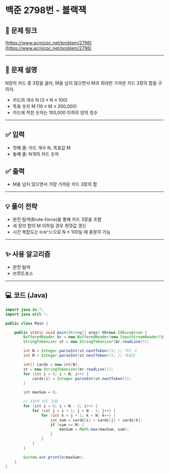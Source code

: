 # 백준 2798번 - 블랙잭

## 📌 문제 링크
[https://www.acmicpc.net/problem/2798](https://www.acmicpc.net/problem/2798)

---

## 🧩 문제 설명

N장의 카드 중 3장을 골라, M을 넘지 않으면서 M과 최대한 가까운 카드 3장의 합을 구하자.

- 카드의 개수 N (3 ≤ N ≤ 100)
- 목표 숫자 M (10 ≤ M ≤ 300,000)
- 카드에 적힌 숫자는 100,000 이하의 양의 정수

---

## ✅ 입력

- 첫째 줄: 카드 개수 N, 목표값 M
- 둘째 줄: N개의 카드 숫자

## ✅ 출력

- M을 넘지 않으면서 가장 가까운 카드 3장의 합

---

## 💡 풀이 전략

- 완전 탐색(Brute-force)을 통해 카드 3장을 조합
- 세 장의 합이 M 이하일 경우 최댓값 갱신
- 시간 복잡도는 `O(N^3)`으로 N ≤ 100일 때 충분히 가능

---

## ✨ 사용 알고리즘

- 완전 탐색
- 브루트포스

---

## 💻 코드 (Java)

```java
import java.io.*;
import java.util.*;

public class Main {

    public static void main(String[] args) throws IOException {
        BufferedReader br = new BufferedReader(new InputStreamReader(System.in));
        StringTokenizer st = new StringTokenizer(br.readLine());

        int N = Integer.parseInt(st.nextToken()); // 카드 수
        int M = Integer.parseInt(st.nextToken()); // 목표값

        int[] cards = new int[N];
        st = new StringTokenizer(br.readLine());
        for (int i = 0; i < N; i++) {
            cards[i] = Integer.parseInt(st.nextToken());
        }

        int maxSum = 0;

        // 3장의 카드 조합
        for (int i = 0; i < N - 2; i++) {
            for (int j = i + 1; j < N - 1; j++) {
                for (int k = j + 1; k < N; k++) {
                    int sum = cards[i] + cards[j] + cards[k];
                    if (sum <= M) {
                        maxSum = Math.max(maxSum, sum);
                    }
                }
            }
        }

        System.out.println(maxSum);
    }
}
```